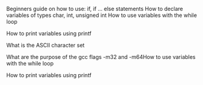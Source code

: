 Beginners guide on how to use: if, if ... else statements
How to declare variables of types char, int, unsigned int
How to use variables with the while loop

How to print variables using printf

What is the ASCII character set

What are the purpose of the gcc flags -m32 and -m64How to use variables with the while loop

How to print variables using printf
